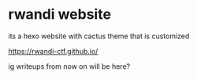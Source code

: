 # rwandi website

its a hexo website with cactus theme that is customized

https://rwandi-ctf.github.io/

ig writeups from now on will be here?
